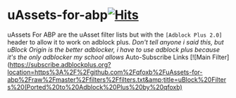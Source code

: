 # uAssets-for-abp[![Hits](https://hits.seeyoufarm.com/api/count/incr/badge.svg?url=https%3A%2F%2Fgithub.com%2Fqfoxb%2FuAssts-for-abp&count_bg=%2379C83D&title_bg=%23555555&icon=&icon_color=%23E7E7E7&title=hits&edge_flat=false)](https://hits.seeyoufarm.com)
uAssets For ABP are the uAsset filter lists but with the ```[Adblock Plus 2.0]``` header to allow it to work on adblock plus.
*Don't tell anyone i said this, but uBlock Origin is the better adblocker, i have to use adblock plus because it's the only adblocker my school allows*
Auto-Subscribe Links
[![Main Filter](https://subscribe.adblockplus.org?location=https%3A%2F%2Fgithub.com%2Fqfoxb%2FuAssets-for-abp%2Fraw%2Fmaster%2Ffilters%2Ffilters.txt&amp;title=uBlock%20Filters%20(Ported%20to%20Adblock%20Plus%20by%20qfoxb)
